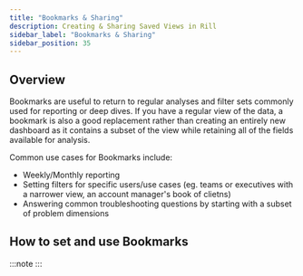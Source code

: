 ```yaml
---
title: "Bookmarks & Sharing"
description: Creating & Sharing Saved Views in Rill
sidebar_label: "Bookmarks & Sharing"
sidebar_position: 35
---
```


## Overview

Bookmarks are useful to return to regular analyses and filter sets commonly used for reporting or deep dives. If you have a regular view of the data, a bookmark is also a good replacement rather than creating an entirely new dashboard as it contains a subset of the view while retaining all of the fields available for analysis.

Common use cases for Bookmarks include:
- Weekly/Monthly reporting
- Setting filters for specific users/use cases (eg. teams or executives with a narrower view, an account manager's book of clietns)
- Answering common troubleshooting questions by starting with a subset of problem dimensions


## How to set and use Bookmarks


:::note 
:::




